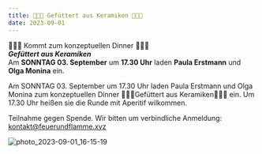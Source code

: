 ```yaml
---
title: 🧄🌽🥕 Gefüttert aus Keramiken 🥔🍑🍆
date: 2023-09-01
---
```


🧄🌽🥕 Kommt zum konzeptuellen Dinner 🥔🍑🍆<br>
***Gefüttert aus Keramiken*** <br>
Am **SONNTAG 03. September** um **17.30 Uhr** laden **Paula Erstmann** und **Olga Monina** ein.

Am SONNTAG 03. September um 17.30 Uhr laden Paula Erstmann und Olga Monina zum konzeptuellen Dinner 🧄🌽🥕Gefüttert aus Keramiken🥔🍑🍆 ein.
Um 17.30 Uhr heißen sie die Runde mit Aperitif wilkommen. 

Teilnahme gegen Spende. Wir bitten um verbindliche Anmeldung: kontakt@feuerundflamme.xyz

![photo_2023-09-01_16-15-19](https://github.com/brennovich/feuerundflamme.xyz/assets/115560099/2fa8e325-9311-4a17-ac08-48046027b3cb)

